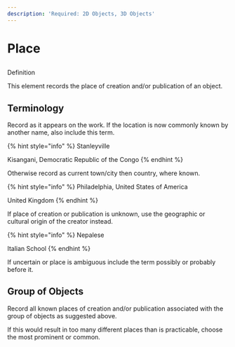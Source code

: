 ```yaml
---
description: 'Required: 2D Objects, 3D Objects'
---
```


# Place

## Definition

This element records the place of creation and/or publication of an object.   

## Terminology

Record as it appears on the work. If the location is now commonly known by another name, also include this term. 

{% hint style="info" %}
Stanleyville 

Kisangani, Democratic Republic of the Congo
{% endhint %}

Otherwise record as current town/city then country, where known.

{% hint style="info" %}
Philadelphia, United States of America

United Kingdom
{% endhint %}

If place of creation or publication is unknown, use the geographic or cultural origin of the creator instead.  

{% hint style="info" %}
Nepalese 

Italian School
{% endhint %}

If uncertain or place is ambiguous include the term possibly or probably before it. 

## Group of Objects

Record all known places of creation and/or publication associated with the group of objects as suggested above.

If this would result in too many different places than is practicable, choose the most prominent or common. 







